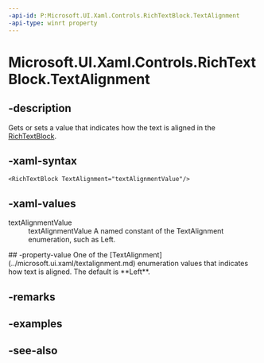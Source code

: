 ```yaml
---
-api-id: P:Microsoft.UI.Xaml.Controls.RichTextBlock.TextAlignment
-api-type: winrt property
---
```


<!-- Property syntax
public Windows.UI.Xaml.TextAlignment TextAlignment { get;  set; }
-->

# Microsoft.UI.Xaml.Controls.RichTextBlock.TextAlignment

## -description
Gets or sets a value that indicates how the text is aligned in the [RichTextBlock](richtextblock.md).

## -xaml-syntax
```xaml
<RichTextBlock TextAlignment="textAlignmentValue"/>
```


## -xaml-values
<dl><dt>textAlignmentValue</dt><dd>textAlignmentValue A named constant of the TextAlignment enumeration, such as Left.</dd>
</dl>
## -property-value
One of the [TextAlignment](../microsoft.ui.xaml/textalignment.md) enumeration values that indicates how text is aligned. The default is **Left**.

## -remarks

## -examples

## -see-also
